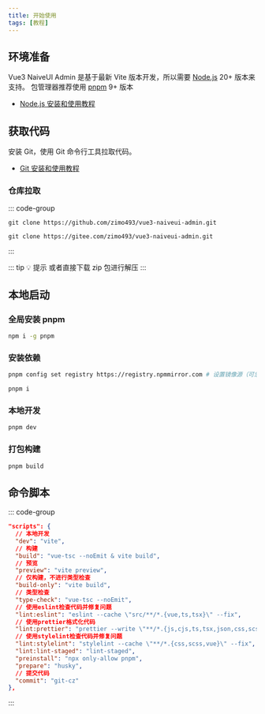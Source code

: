 ```yaml
---
title: 开始使用
tags: [教程]
---
```


## 环境准备

Vue3 NaiveUI Admin 是基于最新 Vite 版本开发，所以需要 [Node.js](https://nodejs.org/en/) 20+ 版本来支持。
包管理器推荐使用 [pnpm](https://pnpm.io/) 9+ 版本

- [Node.js 安装和使用教程](/dev/nodejs)

## 获取代码

安装 Git，使用 Git 命令行工具拉取代码。

- [Git 安装和使用教程](/dev/git)

### 仓库拉取

::: code-group

```shell [GitHub]
git clone https://github.com/zimo493/vue3-naiveui-admin.git
```

```shell [Gitee]
git clone https://gitee.com/zimo493/vue3-naiveui-admin.git
```

:::

::: tip 💡 提示
或者直接下载 zip 包进行解压
:::

## 本地启动

### 全局安装 pnpm

```bash [npm]
npm i -g pnpm
```

### 安装依赖

```bash [pnpm]
pnpm config set registry https://registry.npmmirror.com # 设置镜像源（可忽略）

pnpm i
```

### 本地开发

```bash [pnpm]
pnpm dev
```

### 打包构建

```bash [pnpm]
pnpm build
```

## 命令脚本

::: code-group

```json [package.json]
"scripts": {
  // 本地开发
  "dev": "vite",
  // 构建
  "build": "vue-tsc --noEmit & vite build",
  // 预览
  "preview": "vite preview",
  // 仅构建，不进行类型检查
  "build-only": "vite build",
  // 类型检查
  "type-check": "vue-tsc --noEmit",
  // 使用eslint检查代码并修复问题
  "lint:eslint": "eslint --cache \"src/**/*.{vue,ts,tsx}\" --fix",
  // 使用prettier格式化代码
  "lint:prettier": "prettier --write \"**/*.{js,cjs,ts,tsx,json,css,scss,vue,html,md}\"",
  // 使用stylelint检查代码并修复问题
  "lint:stylelint": "stylelint --cache \"**/*.{css,scss,vue}\" --fix",
  "lint:lint-staged": "lint-staged",
  "preinstall": "npx only-allow pnpm",
  "prepare": "husky",
  // 提交代码
  "commit": "git-cz"
},
```

:::
